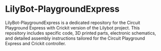 # LilyBot-PlaygroundExpress
LilyBot-PlaygroundExpress is a dedicated repository for the Circuit Playground Express with Crickit version of the Lilybot project. This repository includes specific code, 3D printed parts, electronic schematics, and detailed assembly instructions tailored for the Circuit Playground Express and Crickit controller.
